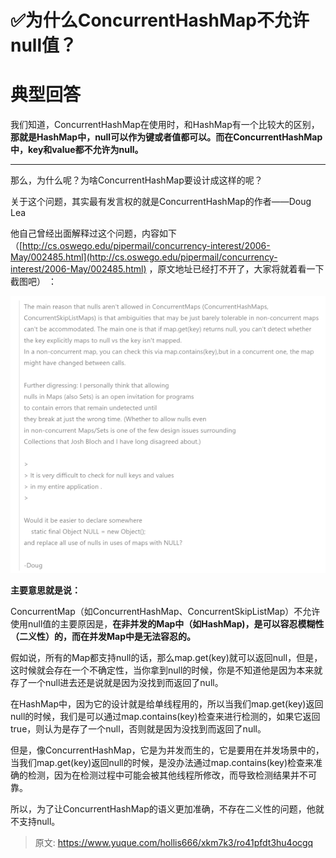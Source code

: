 # ✅为什么ConcurrentHashMap不允许null值？

# 典型回答


我们知道，ConcurrentHashMap在使用时，和HashMap有一个比较大的区别，**那就是HashMap中，null可以作为键或者值都可以。而在ConcurrentHashMap中，key和value都不允许为null。**

****

那么，为什么呢？为啥ConcurrentHashMap要设计成这样的呢？



关于这个问题，其实最有发言权的就是ConcurrentHashMap的作者——Doug Lea 



他自己曾经出面解释过这个问题，内容如下（[http://cs.oswego.edu/pipermail/concurrency-interest/2006-May/002485.html](http://cs.oswego.edu/pipermail/concurrency-interest/2006-May/002485.html) ，原文地址已经打不开了，大家将就着看一下截图吧） ：



![1682668637012-43a0139c-7ec8-4813-a37a-4a710d187b08.png](./img/DBwla2OFy_F3Yffb/1682668637012-43a0139c-7ec8-4813-a37a-4a710d187b08-990675.png)





**主要意思就是说：**



ConcurrentMap（如ConcurrentHashMap、ConcurrentSkipListMap）不允许使用null值的主要原因是，**在非并发的Map中（如HashMap)，是可以容忍模糊性（二义性）的，而在并发Map中是无法容忍的。**



假如说，所有的Map都支持null的话，那么map.get(key)就可以返回null，但是，这时候就会存在一个不确定性，当你拿到null的时候，你是不知道他是因为本来就存了一个null进去还是说就是因为没找到而返回了null。



在HashMap中，因为它的设计就是给单线程用的，所以当我们map.get(key)返回null的时候，我们是可以通过map.contains(key)检查来进行检测的，如果它返回true，则认为是存了一个null，否则就是因为没找到而返回了null。



但是，像ConcurrentHashMap，它是为并发而生的，它是要用在并发场景中的，当我们map.get(key)返回null的时候，是没办法通过map.contains(key)检查来准确的检测，因为在检测过程中可能会被其他线程所修改，而导致检测结果并不可靠。



所以，为了让ConcurrentHashMap的语义更加准确，不存在二义性的问题，他就不支持null。



> 原文: <https://www.yuque.com/hollis666/xkm7k3/ro41pfdt3hu4ocgq>